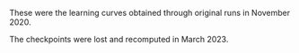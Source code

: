 These were the learning curves obtained through original runs in November 2020.

The checkpoints were lost and recomputed in March 2023.